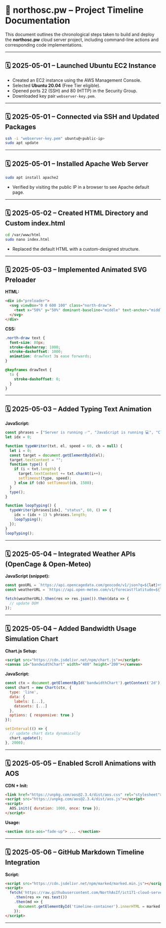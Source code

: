 # 📅 northosc.pw – Project Timeline Documentation

This document outlines the chronological steps taken to build and deploy the **northosc.pw** cloud server project, including command-line actions and corresponding code implementations.

---

## 🗓️ 2025-05-01 – Launched Ubuntu EC2 Instance

- Created an EC2 instance using the AWS Management Console.
- Selected **Ubuntu 20.04** (Free Tier eligible).
- Opened ports 22 (SSH) and 80 (HTTP) in the Security Group.
- Downloaded key pair `webserver-key.pem`.

---

## 🗓️ 2025-05-01 – Connected via SSH and Updated Packages

```bash
ssh -i "webserver-key.pem" ubuntu@<public-ip>
sudo apt update
```

---

## 🗓️ 2025-05-01 – Installed Apache Web Server

```bash
sudo apt install apache2
```

- Verified by visiting the public IP in a browser to see Apache default page.

---

## 🗓️ 2025-05-02 – Created HTML Directory and Custom index.html

```bash
cd /var/www/html
sudo nano index.html
```

- Replaced the default HTML with a custom-designed structure.

---

## 🗓️ 2025-05-03 – Implemented Animated SVG Preloader

**HTML:**
```html
<div id="preloader">
  <svg viewBox="0 0 600 100" class="north-draw">
    <text x="50%" y="50%" dominant-baseline="middle" text-anchor="middle">NORTH</text>
  </svg>
</div>
```

**CSS:**
```css
.north-draw text {
  font-size: 80px;
  stroke-dasharray: 1000;
  stroke-dashoffset: 1000;
  animation: drawText 3s ease forwards;
}

@keyframes drawText {
  to {
    stroke-dashoffset: 0;
  }
}
```

---

## 🗓️ 2025-05-03 – Added Typing Text Animation

**JavaScript:**
```js
const phrases = ["Server is running ✅", "JavaScript is running 💻", "Cloud connected 🌐"];
let idx = 0;

function typeWriter(txt, el, speed = 60, cb = null) {
  let i = 0;
  const target = document.getElementById(el);
  target.textContent = "";
  function type() {
    if (i < txt.length) {
      target.textContent += txt.charAt(i++);
      setTimeout(type, speed);
    } else if (cb) setTimeout(cb, 1500);
  }
  type();
}

function loopTyping() {
  typeWriter(phrases[idx], "status", 60, () => {
    idx = (idx + 1) % phrases.length;
    loopTyping();
  });
}
loopTyping();
```

---

## 🗓️ 2025-05-04 – Integrated Weather APIs (OpenCage & Open-Meteo)

**JavaScript (snippet):**
```js
const geoURL = `https://api.opencagedata.com/geocode/v1/json?q=${lat}+${lon}&key=API_KEY`;
const weatherURL = `https://api.open-meteo.com/v1/forecast?latitude=${lat}&longitude=${lon}&current_weather=true`;

fetch(weatherURL).then(res => res.json()).then(data => {
  // update DOM
});
```

---

## 🗓️ 2025-05-04 – Added Bandwidth Usage Simulation Chart

**Chart.js Setup:**
```html
<script src="https://cdn.jsdelivr.net/npm/chart.js"></script>
<canvas id="bandwidthChart" width="400" height="200"></canvas>
```

**JavaScript:**
```js
const ctx = document.getElementById('bandwidthChart').getContext('2d');
const chart = new Chart(ctx, {
  type: 'line',
  data: {
    labels: [...],
    datasets: [...]
  },
  options: { responsive: true }
});

setInterval(() => {
  // update chart data dynamically
  chart.update();
}, 2000);
```

---

## 🗓️ 2025-05-05 – Enabled Scroll Animations with AOS

**CDN + Init:**
```html
<link href="https://unpkg.com/aos@2.3.4/dist/aos.css" rel="stylesheet">
<script src="https://unpkg.com/aos@2.3.4/dist/aos.js"></script>
<script>
  AOS.init({ duration: 1000, once: true });
</script>
```

**Usage:**
```html
<section data-aos="fade-up"> ... </section>
```

---

## 🗓️ 2025-05-06 – GitHub Markdown Timeline Integration

**Script:**
```html
<script src="https://cdn.jsdelivr.net/npm/marked/marked.min.js"></script>
<script>
  fetch('https://raw.githubusercontent.com/NorthAsIf/ict171-cloud-server-project/main/Timeline.md')
    .then(res => res.text())
    .then(md => {
      document.getElementById('timeline-container').innerHTML = marked.parse(md);
    });
</script>
```

---
